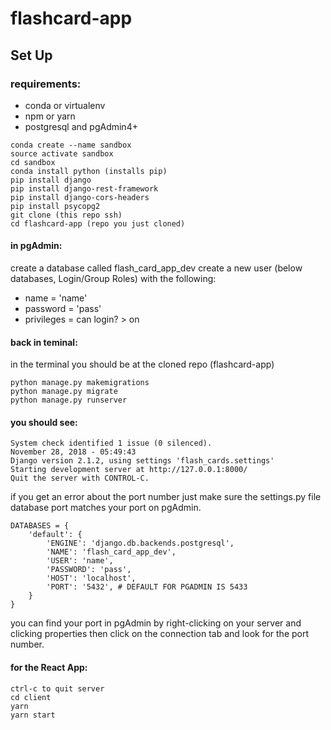 # flashcard-app

## Set Up

### requirements:
- conda or virtualenv
- npm or yarn
- postgresql and pgAdmin4+

```
conda create --name sandbox
source activate sandbox
cd sandbox
conda install python (installs pip)
pip install django
pip install django-rest-framework
pip install django-cors-headers
pip install psycopg2
git clone (this repo ssh)
cd flashcard-app (repo you just cloned)
```

#### in pgAdmin:
create a database called flash_card_app_dev
create a new user (below databases, Login/Group Roles) with the following:
  - name = 'name'
  - password = 'pass'
  - privileges = can login? > on
  
#### back in teminal:
in the terminal you should be at the cloned repo (flashcard-app)
```
python manage.py makemigrations
python manage.py migrate
python manage.py runserver
```

#### you should see:
```
System check identified 1 issue (0 silenced).
November 28, 2018 - 05:49:43
Django version 2.1.2, using settings 'flash_cards.settings'
Starting development server at http://127.0.0.1:8000/
Quit the server with CONTROL-C.
```
if you get an error about the port number just make sure the settings.py file database port matches your port on pgAdmin.
```
DATABASES = {
    'default': {
        'ENGINE': 'django.db.backends.postgresql',
        'NAME': 'flash_card_app_dev',
        'USER': 'name',
        'PASSWORD': 'pass',
        'HOST': 'localhost',
        'PORT': '5432', # DEFAULT FOR PGADMIN IS 5433
    }
}
```
you can find your port in pgAdmin by right-clicking on your server and clicking properties then click on the connection tab and look for the port number.

#### for the React App:
```
ctrl-c to quit server
cd client
yarn
yarn start
```
